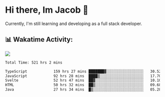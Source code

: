 # Hi there, Im Jacob 👋
Currently, I'm still learning and developing as a full stack developer.

## 📊 Wakatime Activity:

![](https://wakatime.com/share/@bfeff6fe-7f39-433c-bc17-53e716b9a274/c1084c79-5b1a-4658-a9e1-8a8ffabbc873.svg)

<!--START_SECTION:waka-->

```txt
Total Time: 521 hrs 2 mins

TypeScript            159 hrs 27 mins ███████▓░░░░░░░░░░░░░░░░░   30.52 %
JavaScript            92 hrs 28 mins  ████▒░░░░░░░░░░░░░░░░░░░░   17.70 %
Svelte                52 hrs 47 mins  ██▓░░░░░░░░░░░░░░░░░░░░░░   10.10 %
HTML                  50 hrs 32 mins  ██▒░░░░░░░░░░░░░░░░░░░░░░   09.68 %
Java                  27 hrs 34 mins  █▒░░░░░░░░░░░░░░░░░░░░░░░   05.28 %
```

<!--END_SECTION:waka-->
